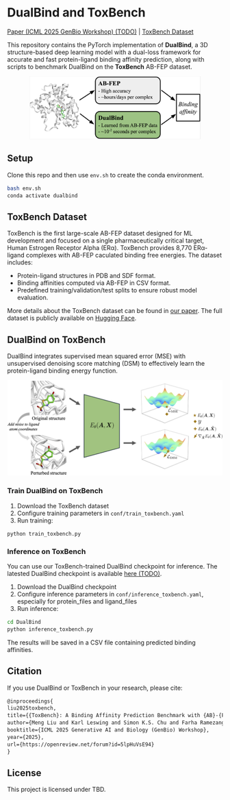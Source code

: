 # DualBind and ToxBench
[Paper (ICML 2025 GenBio Workshop) (TODO)](https://github.com/NVIDIA-Digital-Bio/dualbind) | [ToxBench Dataset](https://huggingface.co/datasets/karlleswing/toxbench)

This repository contains the PyTorch implementation of **DualBind**, a 3D structure-based deep learning model with a dual-loss framework for accurate and fast protein-ligand binding affinity prediction, along with scripts to benchmark DualBind on the **ToxBench** AB-FEP dataset.

<p align="center">
<img src="./assets/toxbench_task.png" width="400"/>
</p>


## Setup

Clone this repo and then use `env.sh` to create the conda environment.
```bash
bash env.sh
conda activate dualbind
```

## ToxBench Dataset
ToxBench is the first large-scale AB-FEP dataset designed for ML development and focused on a single pharmaceutically critical target, Human Estrogen Receptor Alpha (ERα). ToxBench provides 8,770 ERα-ligand complexes with AB-FEP caculated binding free energies. The dataset includes:

- Protein-ligand structures in PDB and SDF format.
- Binding affinities computed via AB-FEP in CSV format.
- Predefined training/validation/test splits to ensure robust model evaluation.

More details about the ToxBench dataset can be found in [our paper](https://github.com/NVIDIA-Digital-Bio/dualbind). The full dataset is publicly available on [Hugging Face](https://huggingface.co/datasets/karlleswing/toxbench).


## DualBind on ToxBench
DualBind integrates supervised mean squared error (MSE) with unsupervised denoising score matching (DSM) to effectively learn the protein-ligand binding energy function.
<p align="center">
<img src="./assets/DualBind.png" width="600"/>
</p>


### Train DualBind on ToxBench

1. Download the ToxBench dataset
2. Configure training parameters in `conf/train_toxbench.yaml`
3. Run training:
```bash
python train_toxbench.py
```

### Inference on ToxBench
You can use our ToxBench-trained DualBind checkpoint for inference. The latested DualBind checkpoint is available [here (TODO)](https://github.com/NVIDIA-Digital-Bio/dualbind).

1. Download the DualBind checkpoint
2. Configure inference parameters in `conf/inference_toxbench.yaml`, especially for protein_files and ligand_files
3. Run inference:
```bash
cd DualBind
python inference_toxbench.py
```
The results will be saved in a CSV file containing predicted binding affinities.


## Citation

If you use DualBind or ToxBench in your research, please cite:

```latex
@inproceedings{
liu2025toxbench,
title={{ToxBench}: A Binding Affinity Prediction Benchmark with {AB}-{FEP}-Calculated Labels for Human Estrogen Receptor Alpha},
author={Meng Liu and Karl Leswing and Simon K.S. Chu and Farha Ramezanghorbani and Griffin Young and Gabriel Marques and Prerna Das and Anjali Panikar and Esther Jamir and Mohammed Sulaiman Shamsudeen and K. Shawn Watts and Ananya Sen and Hari Priya Devannagari and Edward B. Miller and Muyun Lihan and Howook Hwang and Janet Paulsen and Xin Yu and Kyle Gion and Timur Rvachov and Emine Kucukbenli and Saee Gopal Paliwal},
booktitle={ICML 2025 Generative AI and Biology (GenBio) Workshop},
year={2025},
url={https://openreview.net/forum?id=5lpHuVsE94}
}
```

## License

This project is licensed under TBD.
